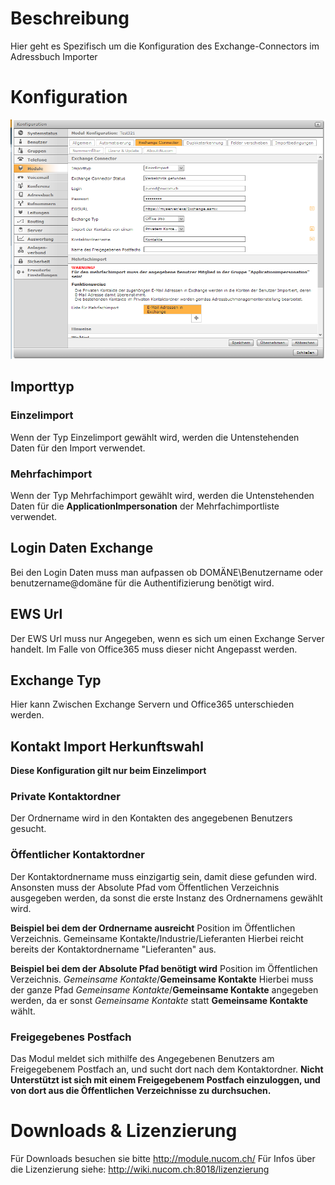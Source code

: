 <!-- TITLE: Quelle: Exchange Connector -->
# Beschreibung
Hier geht es Spezifisch um die Konfiguration des Exchange-Connectors im Adressbuch Importer
# Konfiguration
![Exchange Connector](/uploads/adressbuch-importer/exchange-connector.png "Exchange Connector")

## Importtyp
### Einzelimport

Wenn der Typ Einzelimport gewählt wird, werden die Untenstehenden Daten für den Import verwendet.

### Mehrfachimport
Wenn der Typ Mehrfachimport gewählt wird, werden die Untenstehenden Daten für die **ApplicationImpersonation** der Mehrfachimportliste verwendet. 

## Login Daten Exchange
Bei den Login Daten muss man aufpassen ob DOMÄNE\Benutzername oder benutzername@domäne für die Authentifizierung benötigt wird.

## EWS Url
Der EWS Url muss nur Angegeben, wenn es sich um einen Exchange Server handelt. Im Falle von Office365 muss dieser nicht Angepasst werden.

## Exchange Typ
Hier kann Zwischen Exchange Servern und Office365 unterschieden werden. 

## Kontakt Import Herkunftswahl

**Diese Konfiguration gilt nur beim Einzelimport**

### Private Kontaktordner
Der Ordnername wird in den Kontakten des angegebenen Benutzers gesucht.

### Öffentlicher Kontaktordner
Der Kontaktordnername muss einzigartig sein, damit diese gefunden wird. Ansonsten muss der Absolute Pfad vom Öffentlichen Verzeichnis ausgegeben werden, da sonst die erste Instanz des Ordnernamens gewählt wird.

**Beispiel bei dem der Ordnername ausreicht**
Position im Öffentlichen Verzeichnis. Gemeinsame Kontakte/Industrie/Lieferanten 
Hierbei reicht bereits der Kontaktordnername "Lieferanten" aus.

**Beispiel bei dem der Absolute Pfad benötigt wird**
Position im Öffentlichen Verzeichnis. *Gemeinsame Kontakte*/**Gemeinsame Kontakte**
Hierbei muss der ganze Pfad *Gemeinsame Kontakte*/**Gemeinsame Kontakte** angegeben werden, da er sonst *Gemeinsame Kontakte* statt **Gemeinsame Kontakte** wählt.

### Freigegebenes Postfach
Das Modul meldet sich mithilfe des Angegebenen Benutzers am Freigegebenem Postfach an, und sucht dort nach dem Kontaktordner.
**Nicht Unterstützt ist sich mit einem Freigegebenem Postfach einzuloggen, und von dort aus die Öffentlichen Verzeichnisse zu durchsuchen.**
# Downloads & Lizenzierung
Für Downloads besuchen sie bitte http://module.nucom.ch/
Für Infos über die Lizenzierung siehe: http://wiki.nucom.ch:8018/lizenzierung